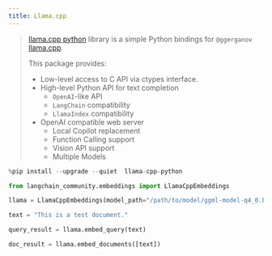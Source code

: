 ```yaml
---
title: Llama.cpp
---
```


>[llama.cpp python](https://github.com/abetlen/llama-cpp-python) library is a simple Python bindings for `@ggerganov`
>[llama.cpp](https://github.com/ggerganov/llama.cpp).
>
>This package provides:
>
> - Low-level access to C API via ctypes interface.
> - High-level Python API for text completion
>   - `OpenAI`-like API
>   - `LangChain` compatibility
>   - `LlamaIndex` compatibility
> - OpenAI compatible web server
>   - Local Copilot replacement
>   - Function Calling support
>   - Vision API support
>   - Multiple Models

```python
%pip install --upgrade --quiet  llama-cpp-python
```

```python
from langchain_community.embeddings import LlamaCppEmbeddings
```

```python
llama = LlamaCppEmbeddings(model_path="/path/to/model/ggml-model-q4_0.bin")
```

```python
text = "This is a test document."
```

```python
query_result = llama.embed_query(text)
```

```python
doc_result = llama.embed_documents([text])
```
